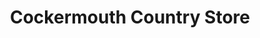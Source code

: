 ---
title: "Cockermouth Country Store"
url: /cockermouth/cockermouth-country-store/
shop: agrarian
---